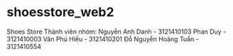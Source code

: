 # shoesstore_web2
Shoes Store
Thành viên nhóm:
Nguyễn Anh Danh - 3121410103
Phan Duy - 3121410003
Văn Phú Hiếu - 3121410201
Đỗ Nguyễn Hoàng Tuấn - 3121410554
